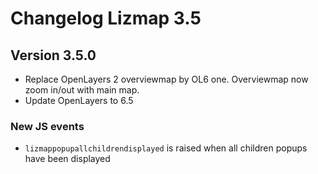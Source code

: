 # Changelog Lizmap 3.5

## Version 3.5.0

- Replace OpenLayers 2 overviewmap by OL6 one. Overviewmap now zoom in/out with main map.
- Update OpenLayers to 6.5

### New JS events

- `lizmappopupallchildrendisplayed` is raised when all children popups have been displayed
